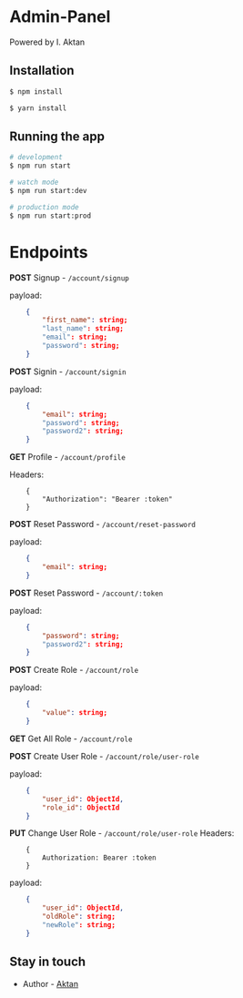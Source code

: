 <h1>Admin-Panel</h1>
<p>Powered by I. Aktan</p>

## Installation

```bash
$ npm install
```
```bash
$ yarn install
```

## Running the app

```bash
# development
$ npm run start

# watch mode
$ npm run start:dev

# production mode
$ npm run start:prod
```

# Endpoints
<b>POST</b> Signup - ``/account/signup``

payload: 
``` json
    {
        "first_name": string;
        "last_name": string;
        "email": string;
        "password": string;
    }
```

<b>POST</b> Signin - ``/account/signin``

payload:
``` json
    {
        "email": string;
        "password": string;
        "password2": string;
    }
```

<b>GET</b> Profile - ``/account/profile``

Headers:
```
    {
        "Authorization": "Bearer :token"
    }
```

<b>POST</b> Reset Password - ``/account/reset-password``

payload:
``` json
    {
        "email": string;
    }
```

<b>POST</b> Reset Password - ``/account/:token``

payload:
``` json
    {
        "password": string;
        "password2": string;
    }
```

<b>POST</b> Create Role - ``/account/role``

payload:
``` json
    {
        "value": string;
    }
```

<b>GET</b> Get All Role - ``/account/role``


<b>POST</b> Create User Role - ``/account/role/user-role``

payload:
``` json
    {
        "user_id": ObjectId,
        "role_id": ObjectId
    }
```

<b>PUT</b> Change User Role - ``/account/role/user-role``
Headers:
```
    {
        Authorization: Bearer :token
    }
```

payload:
``` json
    {
        "user_id": ObjectId,
        "oldRole": string;
        "newRole": string;
    }
```


## Stay in touch

- Author - [Aktan](https://kamilmysliwiec.com)

